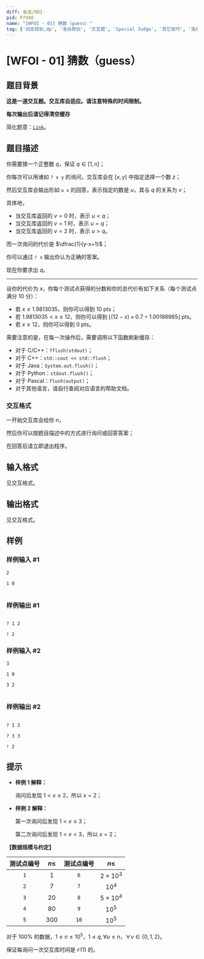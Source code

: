 ```yaml
---
diff: 省选/NOI-
pid: P7998
name: "[WFOI - 01] 猜数（guess）"
tag: ['动态规划,dp', '洛谷原创', '交互题', 'Special Judge', '其它技巧', '洛谷月赛']
---
```

# [WFOI - 01] 猜数（guess）
## 题目背景

**这是一道交互题。交互库自适应。请注意特殊的时间限制。**

**每次输出后请记得清空缓存**

简化题意：[$\texttt{Link}$](https://www.luogu.com.cn/paste/xx7sa8go)。
## 题目描述

你需要猜一个正整数 $q$，保证 $q\in [1,n]$；

你每次可以用诸如 `? x y` 的询问，交互库会在 $[x,y]$ 中指定选择一个数 $z$；

然后交互库会输出形如 `u v` 的回答，表示指定的数是 $u$，其与 $q$ 的关系为 $v$；

具体地，
- 当交互库返回的 $v=0$ 时，表示 $u<q$；
- 当交互库返回的 $v=1$ 时，表示 $u=q$；
- 当交互库返回的 $v=2$ 时，表示 $u>q$。

而一次询问的代价是 $\dfrac{1}{y-x+1}$；

你可以通过 `! x` 输出你认为正确的答案。

现在你要求出 $q$。

------------

设你的代价为 $x$，你每个测试点获得的分数和你的总代价有如下关系（每个测试点满分 $10$ 分）：


- 若 $x\le 1.9813035$，则你可以得到 $\text{10 pts}$；
- 若 $1.9813035 < x \le 12$，则你可以得到 $\lfloor(12-x)\times0.7 \div 1.00186965\rfloor  \text{ pts}$。
- 若 $x\ge12$，则你可以得到 $\text{0 pts}$。


需要注意的是，在每一次操作后，需要调用以下函数刷新缓存：

- 对于 C/C++：`fflush(stdout)`；
- 对于 C++：`std::cout << std::flush`；
- 对于 Java：`System.out.flush()`；
- 对于 Python：`stdout.flush()`；
- 对于 Pascal：`flush(output)`；
- 对于其他语言，请自行查阅对应语言的帮助文档。

### 交互格式

一开始交互库会给你 $n$，

然后你可以按题目描述中的方式进行询问或回答答案；

在回答后请立即退出程序。
## 输入格式

见交互格式。
## 输出格式

见交互格式。
## 样例

### 样例输入 #1
```
2

1 0
 
```
### 样例输出 #1
```

? 1 2

! 2
```
### 样例输入 #2
```
3

1 0

3 2
 
```
### 样例输出 #2
```

? 1 3

? 3 3

! 2
```
## 提示

- **样例 $1$ 解释：**
	
    询问后发现 $1<x\le2$，所以 $x=2$；
    
- **样例 $2$ 解释：** 

    第一次询问后发现 $1<x\le3$；
    
    第二次询问后发现 $1<x<3$，所以 $x=2$；

**【数据规模与约定】**

| 测试点编号 | $n \le$ | 测试点编号 | $n\le$ |
| :-: | :-: | :-: | :-: |
| $\texttt{1}$ | $1$ | $\texttt{6}$ | $2\times 10^3$ |
| $\texttt{2}$ | $7$ | $\texttt{7}$ | $10^4$ |
| $\texttt{3}$ | $20$ | $\texttt{8}$ | $5\times 10^4$ |
| $\texttt{4}$ | $80$ | $\texttt{9}$ | $10^5$ |
| $\texttt{5}$ | $300$ | $\texttt{10}$ | $10^5$ |

对于 $100\%$ 的数据，$1\le n\le10^5$，$1\le q,\forall u\le n$，$\forall v\in\{0,1,2\}$。

保证每询问一次交互库时间是 $\mathcal O(1)$ 的。
